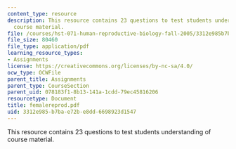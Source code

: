 ```yaml
---
content_type: resource
description: This resource contains 23 questions to test students understanding of
  course material.
file: /courses/hst-071-human-reproductive-biology-fall-2005/3312e985b7bae72be8dd6698923d1547_femalereprod.pdf
file_size: 80460
file_type: application/pdf
learning_resource_types:
- Assignments
license: https://creativecommons.org/licenses/by-nc-sa/4.0/
ocw_type: OCWFile
parent_title: Assignments
parent_type: CourseSection
parent_uid: 078183f1-8b13-141a-1cdd-79ec45816206
resourcetype: Document
title: femalereprod.pdf
uid: 3312e985-b7ba-e72b-e8dd-6698923d1547
---
```

This resource contains 23 questions to test students understanding of course material.